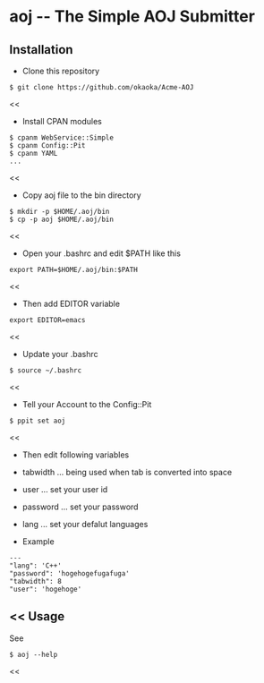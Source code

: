 aoj -- The Simple AOJ Submitter
============================

Installation
------------

* Clone this repository
>>
    $ git clone https://github.com/okaoka/Acme-AOJ
<<
* Install CPAN modules
>>
    $ cpanm WebService::Simple
    $ cpanm Config::Pit
    $ cpanm YAML
    ...
<<
* Copy aoj file to the bin directory
>>
    $ mkdir -p $HOME/.aoj/bin
    $ cp -p aoj $HOME/.aoj/bin
<<
* Open your .bashrc and edit $PATH like this 
>>
    export PATH=$HOME/.aoj/bin:$PATH
<<
* Then add EDITOR variable
>>
    export EDITOR=emacs
<<
* Update your .bashrc
>>
    $ source ~/.bashrc
<<
* Tell your Account to the Config::Pit
>>
    $ ppit set aoj
<<
* Then edit following variables
 * tabwidth ... being used when tab is converted into space
 * user ... set your user id
 * password ... set your password
 * lang ... set your defalut languages

 * Example
>>
    ---
    "lang": 'C++'
    "password": 'hogehogefugafuga'
    "tabwidth": 8
    "user": 'hogehoge'
<<
Usage
-----

See
>>
    $ aoj --help
<<